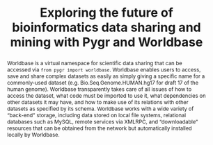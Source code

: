 ---
title: Exploring the future of bioinformatics data sharing and mining with Pygr and Worldbase
abstract: |
  Worldbase is a virtual namespace for scientific data sharing that can be accessed via `from pygr import worldbase`. Worldbase enables users to access, save and share complex datasets as easily as simply
  giving a specific name for a commonly-used dataset (e.g.
  Bio.Seq.Genome.HUMAN.hg17 for draft 17 of the human genome).
  Worldbase transparently takes care of all issues of how to access the dataset, what code must be imported to use it, what dependencies on other datasets it may have, and how to make use of its relations with other datasets as specified by its schema. Worldbase works with a wide variety of “back-end” storage, including data stored on local
  file systems, relational databases such as MySQL, remote services via XMLRPC, and “downloadable” resources that can be obtained from the network but automatically installed locally by Worldbase.

---